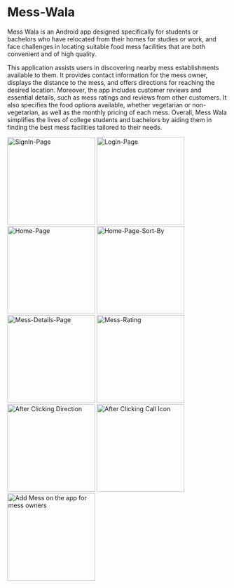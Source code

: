 # Mess-Wala
Mess Wala is an Android app designed specifically for students or bachelors who have relocated from their homes for studies or work, and face challenges in locating suitable food mess facilities that are both convenient and of high quality.

This application assists users in discovering nearby mess establishments available to them. It provides contact information for the mess owner, displays the distance to the mess, and offers directions for reaching the desired location. Moreover, the app includes customer reviews and essential details, such as mess ratings and reviews from other customers. It also specifies the food options available, whether vegetarian or non-vegetarian, as well as the monthly pricing of each mess. Overall, Mess Wala simplifies the lives of college students and bachelors by aiding them in finding the best mess facilities tailored to their needs.


<img src="https://github.com/attadeep28/Mess-Wala/assets/92106565/938e0e40-b5f0-4d04-aa0e-00c21ff69624" alt="SignIn-Page" width="200">
<img src="https://github.com/attadeep28/Mess-Wala/assets/92106565/df52b843-5e33-4749-9d83-163e56f22216" alt="Login-Page" width="200">
<img src="https://github.com/attadeep28/Mess-Wala/assets/92106565/65e6ada0-76a8-4e2e-9139-8bce820190a6" alt="Home-Page" width="200">
<img src="https://github.com/attadeep28/Mess-Wala/assets/92106565/299d8c87-1e55-4f36-9c0d-6eba7ee06853" alt="Home-Page-Sort-By" width="200">
<img src="https://github.com/attadeep28/Mess-Wala/assets/92106565/633b3a88-30d3-46e5-8080-4c210f4fc216" alt="Mess-Details-Page" width="200">
<img src="https://github.com/attadeep28/Mess-Wala/assets/92106565/233444cf-b522-4e1f-8b6d-6ce57191b2b5" alt="Mess-Rating" width="200">
<img src="https://github.com/attadeep28/Mess-Wala/assets/92106565/dbff0e99-c78e-4cf5-8752-f528167cd159" alt="After Clicking Direction" width="200">
<img src="https://github.com/attadeep28/Mess-Wala/assets/92106565/f39b2aef-a032-4e92-b259-ff1ab82a2292" alt="After Clicking Call Icon" width="200">
<img src="https://github.com/attadeep28/Mess-Wala/assets/92106565/ffc9b7fd-740b-448f-831c-9c10483230c0" alt="Add Mess on the app for mess owners" width="200">

